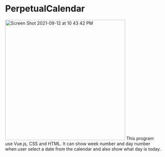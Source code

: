 # PerpetualCalendar
<img width="386" alt="Screen Shot 2021-09-12 at 10 43 42 PM" src="https://user-images.githubusercontent.com/39606745/133016211-70b562be-c691-4f27-97a8-ca8b02c67b26.png">
This program use Vue.js, CSS and HTML. It can show week number and day number when user select a date from the calendar and also show what day is today.
